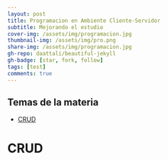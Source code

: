 ```yaml
---
layout: post
title: Programacion en Ambiente Cliente-Servidor
subtitle: Mejorando el estudio
cover-img: /assets/img/programacion.jpg
thumbnail-img: /assets/img/pro.png
share-img: /assets/img/programacion.jpg
gh-repo: daattali/beautiful-jekyll
gh-badge: [star, fork, follow]
tags: [test]
comments: true
---
```


## Temas de la materia

- [CRUD](#crud)

# CRUD
